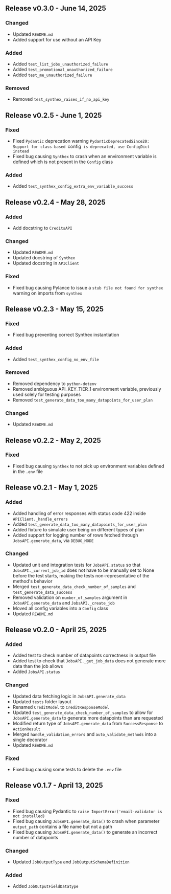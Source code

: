 ## Release v0.3.0 - June 14, 2025

### Changed

- Updated `README.md`
- Added support for use without an API Key

### Added

- Added `test_list_jobs_unauthorized_failure`
- Added `test_promotional_unauthorized_failure`
- Added `test_me_unauthorized_failure`

### Removed

- Removed `test_synthex_raises_if_no_api_key`

## Release v0.2.5 - June 1, 2025

### Fixed

- Fixed `Pydantic` deprecation warning `PydanticDeprecatedSince20: Support for class-based `config` is deprecated, use ConfigDict instead`
- Fixed bug causing `Synthex` to crash when an environment variable is defined which is not present in the `Config` class

### Added

- Added `test_synthex_config_extra_env_variable_success`

## Release v0.2.4 - May 28, 2025

### Added

- Add docstring to `CreditsAPI`

### Changed

- Updated `README.md`
- Updated docstring of `Synthex`
- Updated docstring in `APIClient`

### Fixed

- Fixed bug causing Pylance to issue a `stub file not found for synthex` warning on imports from `synthex`

## Release v0.2.3 - May 15, 2025

### Fixed

- Fixed bug preventing correct Synthex instantiation

### Added

- Added `test_synthex_config_no_env_file`

### Removed

- Removed dependency to `python-dotenv`
- Removed ambiguous API_KEY_TIER_1 environment variable, previously used solely for testing purposes
- Removed `test_generate_data_too_many_datapoints_for_user_plan`

### Changed

- Updated `README.md`

## Release v0.2.2 - May 2, 2025

### Fixed

- Fixed bug causing `Synthex` to not pick up environment variables defined in the `.env` file

## Release v0.2.1 - May 1, 2025

### Added

- Added handling of error responses with status code 422 inside `APIClient._handle_errors`
- Added `test_generate_data_too_many_datapoints_for_user_plan`
- Added fixture to simulate user being on different types of plan
- Added support for logging number of rows fetched through `JobsAPI.generate_data`, via `DEBUG_MODE`

### Changed

- Updated unit and integration tests for `JobsAPI.status` so that `JobsAPI._current_job_id` does not have to be manually set to None before the test starts, making the tests non-representative of the method's behavior
- Merged `test_generate_data_check_number_of_samples` and `test_generate_data_success`
- Removed validation on `number_of_samples` argument in `JobsAPI.generate_data` and `JobsAPI._create_job`
- Moved all config variables into a `Config` class
- Updated `README.md`

## Release v0.2.0 - April 25, 2025

### Added

- Added test to check number of datapoints correctness in output file
- Added test to check that `JobsAPI._get_job_data` does not generate more data than the job allows
- Added `JobsAPI.status`

### Changed

- Updated data fetching logic in `JobsAPI.generate_data`
- Updated `tests` folder layout
- Renamed `CreditModel` to `CreditResponseModel`
- Updated `test_generate_data_check_number_of_samples` to allow for `JobsAPI.generate_data` to generate more datapoints than
  are requested
- Modified return type of `JobsAPI.generate_data` from `SuccessResponse` to `ActionResult`
- Merged `handle_validation_errors` and `auto_validate_methods` into a single decorator
- Updated `README.md`

### Fixed

- Fixed bug causing some tests to delete the `.env` file

## Release v0.1.7 - April 13, 2025

### Fixed

- Fixed bug causing Pydantic to `raise ImportError('email-validator is not installed)`
- Fixed bug causing `JobsAPI.generate_data()` to crash when parameter `output_path` contains a file name but not a path
- Fixed bug causing `JobsAPI.generate_data()` to generate an incorrect number of datapoints

### Changed

- Updated `JobOutputType` and `JobOutputSchemaDefinition`

### Added

- Added `JobOutputFieldDatatype`